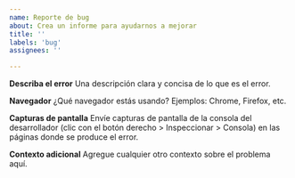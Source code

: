 ```yaml
---
name: Reporte de bug
about: Crea un informe para ayudarnos a mejorar
title: ''
labels: 'bug'
assignees: ''

---
```


**Describa el error**
Una descripción clara y concisa de lo que es el error.

**Navegador**
¿Qué navegador estás usando? Ejemplos: Chrome, Firefox, etc.

**Capturas de pantalla**
Envíe capturas de pantalla de la consola del desarrollador (clic con el botón derecho > Inspeccionar > Consola) en las páginas donde se produce el error.

**Contexto adicional**
Agregue cualquier otro contexto sobre el problema aquí.